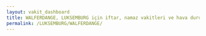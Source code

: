 ```yaml
---
layout: vakit_dashboard
title: WALFERDANGE, LUKSEMBURG için iftar, namaz vakitleri ve hava durumu - ilçe/eyalet seç
permalink: /LUKSEMBURG/WALFERDANGE/
---
```


<script type="text/javascript">
  var GLOBAL_COUNTRY = 'LUKSEMBURG';
  var GLOBAL_CITY = 'WALFERDANGE';
  var GLOBAL_STATE = '';
  var lat = 72;
  var lon = 21;
</script>
